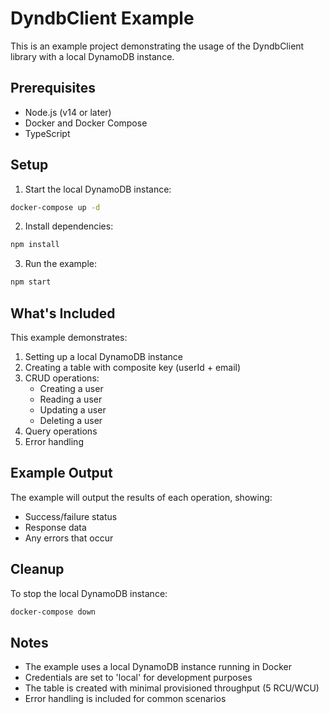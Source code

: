 # DyndbClient Example

This is an example project demonstrating the usage of the DyndbClient library with a local DynamoDB instance.

## Prerequisites

- Node.js (v14 or later)
- Docker and Docker Compose
- TypeScript

## Setup

1. Start the local DynamoDB instance:
```bash
docker-compose up -d
```

2. Install dependencies:
```bash
npm install
```

3. Run the example:
```bash
npm start
```

## What's Included

This example demonstrates:

1. Setting up a local DynamoDB instance
2. Creating a table with composite key (userId + email)
3. CRUD operations:
   - Creating a user
   - Reading a user
   - Updating a user
   - Deleting a user
4. Query operations
5. Error handling

## Example Output

The example will output the results of each operation, showing:
- Success/failure status
- Response data
- Any errors that occur

## Cleanup

To stop the local DynamoDB instance:
```bash
docker-compose down
```

## Notes

- The example uses a local DynamoDB instance running in Docker
- Credentials are set to 'local' for development purposes
- The table is created with minimal provisioned throughput (5 RCU/WCU)
- Error handling is included for common scenarios 